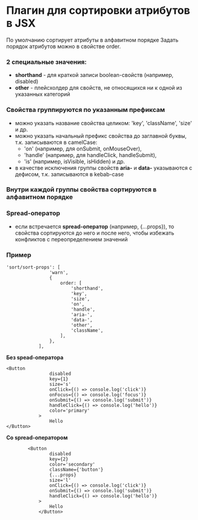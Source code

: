# Плагин для сортировки атрибутов в JSX

По умолчанию сортирует атрибуты в алфавитном порядке
Задать порядок атрибутов можно в свойстве order.

### 2 специальные значения:

- **shorthand** - для краткой записи boolean-свойств (например, disabled)
- **other** - плейсхолдер для свойств, не относящихся ни к одной из указанных категорий

### Cвойства группируются по указанным префиксам

- можно указать название свойства целиком: 'key', 'className', 'size' и др.
- можно указать начальный префикс свойства до заглавной буквы, т.к. записываются в camelCase:
  - 'on' (например, для onSubmit, onMouseOver),
  - 'handle' (например, для handleClick, handleSubmit),
  - 'is' (например, isVisible, isHidden) и др.
- в качестве исключения группы свойств **aria-** и **data-** указываются с дефисом, т.к. записываются в kebab-case

### Внутри каждой группы свойства сортируются в алфавитном порядке

### Spread-оператор

- если встречается **spread-оператор** (например, {...props}), то свойства сортируются до него и после него, чтобы избежать конфликтов с переопределением значений

### Пример

```
'sort/sort-props': [
				'warn',
				{
					order: [
						'shorthand',
						'key',
						'size',
						'on',
						'handle',
						'aria-',
						'data-',
						'other',
						'className',
					],
				},
			],
```

**Без spead-оператора**

```
<Button
				disabled
				key={1}
				size='s'
				onClick={() => console.log('click')}
				onFocus={() => console.log('focus')}
				onSubmit={() => console.log('submit')}
				handleClick={() => console.log('hello')}
				color='primary'
			>
				Hello
</Button>
```

**Со spread-оператором**

```
		<Button
				disabled
				key={2}
				color='secondary'
				className={'button'}
				{...props}
				size='l'
				onClick={() => console.log('click')}
				onSubmit={() => console.log('submit')}
				handleClick={() => console.log('hello')}
			>
				Hello
			</Button>

```
